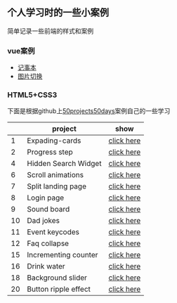 ## 个人学习时的一些小案例
简单记录一些前端的样式和案例
### vue案例
* [记事本](https://wink-ly.github.io/Web/Vue/记事本/index.html)
* [图片切换](https://wink-ly.github.io/Web/Vue/图片切换/vue.html)

### HTML5+CSS3
下面是根据github上[50projects50days](https://github.com/bradtraversy/50projects50days)案例自己的一些学习 

| |project|show|
|--|--|--|
| 1 | Expading-cards | [click here](https://wink-ly.github.io/Web/Web/1.Expanding-cards/index.html) |
| 2 | Progress step | [click here](https://wink-ly.github.io/Web/Web/2.Progess%20step/index.html) |
| 4 | Hidden Search Widget | [click here](https://wink-ly.github.io/Web/Web/4.Hidden%20search/index.html) |
| 6 | Scroll animations | [click here](https://wink-ly.github.io/Web/Web/6.Scroll%20animation/index.html) |
| 7 | Split landing page | [click here](https://wink-ly.github.io/Web/Web/7.Split%20landing%20page/index.html) |
| 8 | Login page | [click here](https://wink-ly.github.io/Web/Web/8.Login%20page/index.html) |
| 9 | Sound board | [click here](https://wink-ly.github.io/Web/Web/9.Sound%20board/index.html) |
| 10 | Dad jokes | [click here](https://wink-ly.github.io/Web/Web/10.Dad%20jokes/index.html) |
| 11 | Event keycodes | [click here](https://wink-ly.github.io/Web/Web/11.Event%20keycodes/index.html)|
| 12 | Faq collapse | [click here](https://wink-ly.github.io/Web/Web/12.Faq%20collapse/index.html) |
| 15 | Incrementing counter | [click here](https://wink-ly.github.io/Web/Web/15.Incrementing%20counter/index.html) |
| 16 | Drink water | [click here](https://wink-ly.github.io/Web/Web/16.Drink%20water/index.html) |
| 18 | Background slider | [click here](https://wink-ly.github.io/Web/Web/18.Background%20slider/index.html) |
| 20 | Button ripple effect | [click here](https://wink-ly.github.io/Web/Web/20.Button%20ripple%20effect/index.html) |
